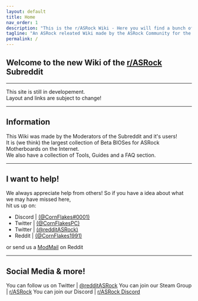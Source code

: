 ```yaml
---
layout: default
title: Home
nav_order: 1
description: "This is the r/ASRock Wiki - Here you will find a bunch of Guides and Tools. Including an FAQ, a Beta BIOS database and more!"
tagline: "An ASRock releated Wiki made by the ASRock Community for the ASRock Community"
permalink: /
---
```


## Welcome to the new Wiki of the [r/ASRock](https://reddit.com/r/ASRock) Subreddit
***
  
This site is still in developement.  
Layout and links are subject to change!

***

## Information 
This Wiki was made by the Moderators of the Subreddit and it's users!  
It is (we think) the largest collection of Beta BIOSes for ASRock Motherboards on the Internet.  
We also have a collection of Tools, Guides and a FAQ section.

***

## I want to help!
We always appreciate help from others! So if you have a idea about what we may have missed here,  
hit us up on: 

- Discord | [(@CornFlakes#0001)](https://discord.gg/rFrMpxV)  
- Twitter | [(@CornFlakesPC)](https://twitter.com/CornFlakesPC) 
- Twitter | [(@redditASRock)](https://twitter.com/redditASRock)  
- Reddit  | [(@CornFlakes1991)](https://new.reddit.com/user/CornFlakes1991)

or send us a [ModMail](https://www.reddit.com/message/compose?to=%2Fr%2FASRock) on Reddit

***

## Social Media & more!

You can follow us on Twitter | [@redditASRock](https://twitter.com/redditASRock)
You can join our Steam Group | [r/ASRock](https://steamcommunity.com/groups/redditASRock)
You can join our Discord     | [r/ASRock Discord](https://discord.gg/rFrMpxV)